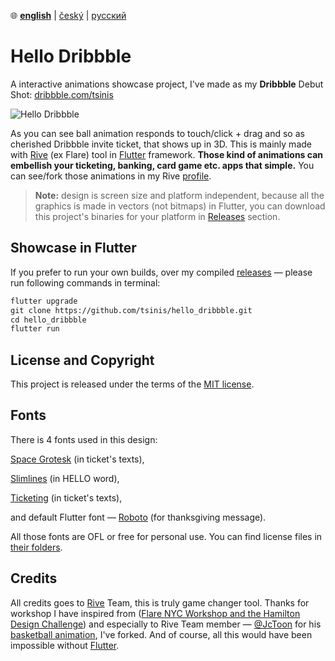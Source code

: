 ﻿:globe_with_meridians:  **<u>english</u>**    |   [český](README.cz.md)    |   [русский](README.ru.md)

# Hello Dribbble

A interactive animations showcase project, I've made as my **Dribbble** Debut Shot: [dribbble.com/tsinis](https://dribbble.com/tsinis)

![Hello Dribbble](hello_dribbble.gif)

As you can see ball animation responds to touch/click + drag and so as cherished Dribbble invite ticket, that shows up in 3D. This is mainly made with [Rive](https://rive.app) (ex Flare) tool in [Flutter](https://flutter.dev/) framework. **Those kind of animations can embellish your ticketing, banking, card game etc. apps that simple.** You can see/fork those animations in my Rive [profile](https://rive.app/a/tsinis).

> **Note:** design is screen size and platform independent, because all the graphics is made in vectors (not bitmaps) in Flutter, you can download this project's binaries for your platform in [Releases](https://github.com/tsinis/hello_dribbble/releases) section.

## Showcase in Flutter
If you prefer to run your own builds, over my compiled [releases](https://github.com/tsinis/hello_dribbble/releases) — please run following commands in terminal:
````markdown
flutter upgrade
git clone https://github.com/tsinis/hello_dribbble.git
cd hello_dribbble
flutter run
````

## License and Copyright
This project is released under the terms of the [MIT license](./LICENSE).

## Fonts

There is 4 fonts used in this design:

[Space Grotesk](https://fonts.floriankarsten.com/space-grotesk) (in ticket's texts),

[Slimlines](https://www.dafont.com/slimlines.font) (in HELLO word),

[Ticketing](https://www.1001fonts.com/ticketing-font.html) (in ticket's texts),

and default Flutter font — [Roboto](https://fonts.google.com/specimen/Roboto) (for thanksgiving message).

All those fonts are OFL or free for personal use. You can find license files in [their folders](./third-party/fonts).

## Credits

All credits goes to [Rive](https://rive.app/) Team, this is truly game changer tool. Thanks for workshop I have inspired from ([Flare NYC Workshop and the Hamilton Design Challenge](https://medium.com/rive/flare-nyc-workshop-and-the-hamilton-design-challenge-ae8b2d1c73fc)) and especially to Rive Team member — [@JcToon](https://github.com/JcToon) for his [basketball animation](https://rive.app/a/JuanCarlos/files/flare/basketball-blur-effects/preview), I've forked. And of course, all this would have been impossible without [Flutter](https://github.com/flutter/flutter).